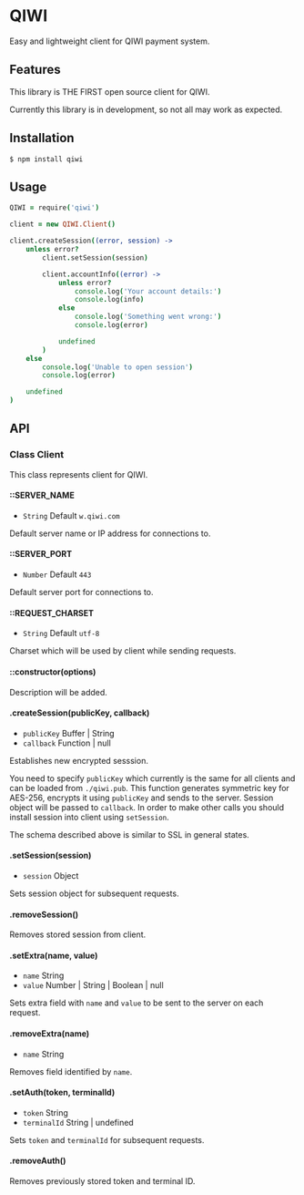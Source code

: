 # QIWI

Easy and lightweight client for QIWI payment system.

## Features

This library is THE FIRST open source client for QIWI.

Currently this library is in development, so not all may work as expected.

## Installation

```
$ npm install qiwi
```

## Usage

```coffeescript
QIWI = require('qiwi')

client = new QIWI.Client()

client.createSession((error, session) ->
	unless error?
		client.setSession(session)

		client.accountInfo((error) ->
			unless error?
				console.log('Your account details:')
				console.log(info)
			else
				console.log('Something went wrong:')
				console.log(error)

			undefined
		)
	else
		console.log('Unable to open session')
		console.log(error)

	undefined
)
```

## API

### Class Client

This class represents client for QIWI.

#### ::SERVER_NAME

- `String` Default `w.qiwi.com`

Default server name or IP address for connections to.

#### ::SERVER_PORT

- `Number` Default `443`

Default server port for connections to.

#### ::REQUEST_CHARSET

- `String` Default `utf-8`

Charset which will be used by client while sending requests.

#### ::constructor(options)

Description will be added.

#### .createSession(publicKey, callback)

- `publicKey` Buffer | String
- `callback` Function | null

Establishes new encrypted sesssion.

You need to specify `publicKey` which currently is the same for all clients and can be loaded from `./qiwi.pub`. This function generates symmetric key for AES-256, encrypts it using `publicKey` and sends to the server. Session object will be passed to `callback`. In order to make other calls you should install session into client using `setSession`.

The schema described above is similar to SSL in general states.

#### .setSession(session)

- `session` Object

Sets session object for subsequent requests.

#### .removeSession()

Removes stored session from client.

#### .setExtra(name, value)

- `name` String
- `value` Number | String | Boolean | null

Sets extra field with `name` and `value` to be sent to the server on each request.

#### .removeExtra(name)

- `name` String

Removes field identified by `name`.

#### .setAuth(token, terminalId)

- `token` String
- `terminalId` String | undefined

Sets `token` and `terminalId` for subsequent requests.

#### .removeAuth()

Removes previously stored token and terminal ID.

